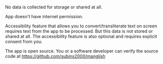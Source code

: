No data is collected for storage or shared at all.

App doesn't have internet permission.

Accessibility feature that allows you to convert/transliterate text on screen requires text from the app to be processed. But this data is not stored or shared at all. The accessibility feature is also optional and requires explicit consent from you.

The app is open source. You or a software developer can verify the source code at https://github.com/subins2000/manglish